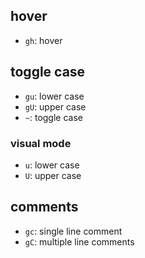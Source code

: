 ## hover

- `gh`: hover

## toggle case

- `gu`: lower case
- `gU`: upper case
- `~`: toggle case

### visual mode

- `u`: lower case
- `U`: upper case

## comments

- `gc`: single line comment
- `gC`: multiple line comments
